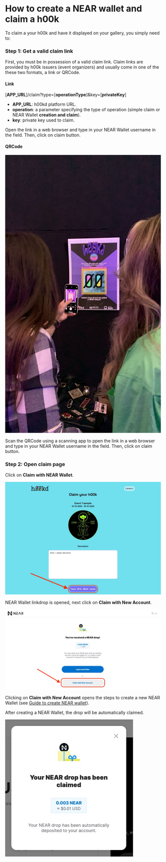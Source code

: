 # How to create a NEAR wallet and claim a h00k

To claim a your h00k and have it displayed on your gallery, you simply need to:

### Step 1: Get a valid claim link

First, you must be in possession of a valid claim link.
Claim links are provided by h00k issuers (event organizers) and usually come in one of the these two formats, a link or QRCode.

#### Link

[**APP_URL**]/claim?type=[**operationType**]&key=[**privateKey**]

- **APP_URL**: h00kd platform URL.
- **operation**: a parameter specifying the type of operation (simple claim or NEAR Wallet **creation and claim**).
- **key**: private key used to claim.

Open the link in a web browser and type in your NEAR Wallet username in the field.
Then, click on claim button.

#### QRCode

![Picture of collectors scanning QRCode for claim link](../../static/img/user-guide/qrcode_scanning.jpeg)

Scan the QRCode using a scanning app to ppen the link in a web browser and type in your NEAR Wallet username in the field.
Then, click on claim button.

### Step 2: Open claim page

Click on **Claim with NEAR Wallet**.

![Screenshot of the claim page](../../static/img/user-guide/create_claim_page.jpeg)

NEAR Wallet linkdrop is opened, next click on **Claim with New Account**.

![Screenshot of a near drop](../../static/img/user-guide/near_drop.jpeg)

Clicking on **Claim with New Account** opens the steps to create a new NEAR Wallet (see [Guide to create NEAR wallet](https://wiki.near.org/getting-started/creating-a-near-wallet)).

After creating a NEAR Wallet, the drop will be automatically claimed.

![Screenshot of claimed NEAR drop](../../static/img/user-guide/near_drop_claimed.jpeg)
